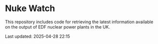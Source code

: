 # Nuke Watch

This repository includes code for retrieving the latest information available on the output of EDF nuclear power plants in the UK.

Last updated: 2025-04-28 22:15
